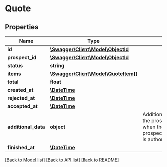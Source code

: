 # Quote

## Properties
Name | Type | Description | Notes
------------ | ------------- | ------------- | -------------
**id** | [**\Swagger\Client\Model\ObjectId**](ObjectId.md) |  | 
**prospect_id** | [**\Swagger\Client\Model\ObjectId**](ObjectId.md) |  | [optional] 
**status** | **string** |  | 
**items** | [**\Swagger\Client\Model\QuoteItem[]**](QuoteItem.md) |  | [optional] 
**total** | **float** |  | [optional] 
**created_at** | [**\DateTime**](\DateTime.md) |  | 
**rejected_at** | [**\DateTime**](\DateTime.md) |  | [optional] 
**accepted_at** | [**\DateTime**](\DateTime.md) |  | [optional] 
**additional_data** | **object** | Additional and private data of the prospect. Only returned when the scope prospects:readAdditionalData is authorized. | [optional] 
**finished_at** | [**\DateTime**](\DateTime.md) |  | [optional] 

[[Back to Model list]](../README.md#documentation-for-models) [[Back to API list]](../README.md#documentation-for-api-endpoints) [[Back to README]](../README.md)


